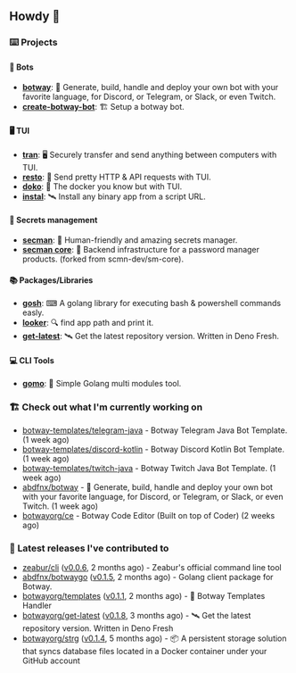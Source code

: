 ## Howdy 👋

### ⌨️ Projects

#### 🤖 Bots

- [**botway**](https://github.com/abdfnx/botway): 🤖 Generate, build, handle and deploy your own bot with your favorite language, for Discord, or Telegram, or Slack, or even Twitch.
- [**create-botway-bot**](https://github.com/abdfnx/create-botway-bot): 🏗️ Setup a botway bot.

#### 🖥 TUI

- [**tran**](https://github.com/abdfnx/tran): 🖥 Securely transfer and send anything between computers with TUI.
- [**resto**](https://github.com/abdfnx/resto): 🔗 Send pretty HTTP & API requests with TUI.
- [**doko**](https://github.com/abdfnx/doko): 🐳 The docker you know but with TUI.
- [**instal**](https://github.com/abdfnx/instal): 🛰️ Install any binary app from a script URL.

#### 🔐 Secrets management

- [**secman**](https://github.com/scmn-dev/secman): 👊 Human-friendly and amazing secrets manager.
- [**secman core**](https://github.com/scmn-dev/core): 📡️ Backend infrastructure for a password manager products. (forked from scmn-dev/sm-core).

#### 📚 Packages/Libraries

- [**gosh**](https://github.com/abdfnx/gosh): ⌨ A golang library for executing bash & powershell commands easly.
- [**looker**](https://github.com/abdfnx/looker): 🔍 find app path and print it.
- [**get-latest**](https://github.com/scmn-dev/get-latest): 🛰️ Get the latest repository version. Written in Deno Fresh.

#### 💻 CLI Tools 

- [**gomo**](https://github.com/abdfnx/gomo): 📐 Simple Golang multi modules tool.

### 🏗️ Check out what I'm currently working on


- [botway-templates/telegram-java](https://github.com/botway-templates/telegram-java) - Botway Telegram Java Bot Template. (1 week ago)
- [botway-templates/discord-kotlin](https://github.com/botway-templates/discord-kotlin) - Botway Discord Kotlin Bot Template. (1 week ago)
- [botway-templates/twitch-java](https://github.com/botway-templates/twitch-java) - Botway Twitch Java Bot Template. (1 week ago)
- [abdfnx/botway](https://github.com/abdfnx/botway) - 🤖 Generate, build, handle and deploy your own bot with your favorite language, for Discord, or Telegram, or Slack, or even Twitch. (1 week ago)
- [botwayorg/ce](https://github.com/botwayorg/ce) - Botway Code Editor (Built on top of Coder) (2 weeks ago)

### 🔭 Latest releases I've contributed to

- [zeabur/cli](https://github.com/zeabur/cli) ([v0.0.6](https://github.com/zeabur/cli/releases/tag/v0.0.6), 2 months ago) - Zeabur&#39;s official command line tool
- [abdfnx/botwaygo](https://github.com/abdfnx/botwaygo) ([v0.1.5](https://github.com/abdfnx/botwaygo/releases/tag/v0.1.5), 2 months ago) - Golang client package for Botway.
- [botwayorg/templates](https://github.com/botwayorg/templates) ([v0.1.1](https://github.com/botwayorg/templates/releases/tag/v0.1.1), 2 months ago) - 🎲 Botway Templates Handler
- [botwayorg/get-latest](https://github.com/botwayorg/get-latest) ([v0.1.8](https://github.com/botwayorg/get-latest/releases/tag/v0.1.8), 3 months ago) - 🛰️ Get the latest repository version. Written in Deno Fresh
- [botwayorg/strg](https://github.com/botwayorg/strg) ([v0.1.4](https://github.com/botwayorg/strg/releases/tag/v0.1.4), 5 months ago) - 📦 A persistent storage solution that syncs database files located in a Docker container under your GitHub account
